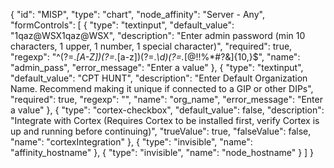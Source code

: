 {
  "id": "MISP",
  "type": "chart",
  "node_affinity": "Server - Any",
  "formControls": [
    {
      "type": "textinput",
      "default_value": "1qaz@WSX1qaz@WSX",
      "description": "Enter admin password (min 10 characters, 1 upper, 1 number, 1 special character)",
      "required": true,
      "regexp": "^(?=.*[A-Z])(?=.*[a-z])(?=.*\\d)(?=.*[@$!%*#?&])[A-Za-z\\d@$!%*#?&]{10,}$",
      "name": "admin_pass",
      "error_message": "Enter a value"
    },
    {
      "type": "textinput",
      "default_value": "CPT HUNT",
      "description": "Enter Default Organization Name. Recommend making it unique if connected to a GIP or other DIPs",
      "required": true,
      "regexp": "",
      "name": "org_name",
      "error_message": "Enter a value"
    },
    {
        "type": "cortex-checkbox",
        "default_value": false,
        "description": "Integrate with Cortex (Requires Cortex to be installed first, verify Cortex is up and running before continuing)",
        "trueValue": true,
        "falseValue": false,
        "name": "cortexIntegration"
    },
    {
      "type": "invisible",
      "name": "affinity_hostname"
    },
    {
      "type": "invisible",
      "name": "node_hostname"
    }
  ]
}

